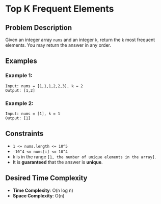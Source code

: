 # Top K Frequent Elements

## Problem Description

Given an integer array `nums` and an integer `k`, return the `k` most frequent elements. You may return the answer in any order.

## Examples

### Example 1:

```
Input: nums = [1,1,1,2,2,3], k = 2
Output: [1,2]
```

### Example 2:

```
Input: nums = [1], k = 1
Output: [1]
```

## Constraints

- `1 <= nums.length <= 10^5`
- `-10^4 <= nums[i] <= 10^4`
- `k` is in the range `[1, the number of unique elements in the array]`.
- It is **guaranteed** that the answer is **unique**.

## Desired Time Complexity

- **Time Complexity**: O(n log n)
- **Space Complexity**: O(n)
